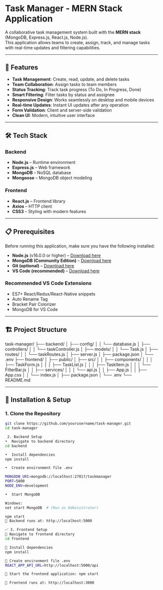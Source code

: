 # **Task Manager - MERN Stack Application**

A collaborative task management system built with the **MERN stack** (MongoDB, Express.js, React.js, Node.js).  
This application allows teams to create, assign, track, and manage tasks with real-time updates and filtering capabilities.

---

## 🚀 **Features**

- **Task Management**: Create, read, update, and delete tasks  
- **Team Collaboration**: Assign tasks to team members  
- **Status Tracking**: Track task progress (To Do, In Progress, Done)  
- **Smart Filtering**: Filter tasks by status and assignee  
- **Responsive Design**: Works seamlessly on desktop and mobile devices  
- **Real-time Updates**: Instant UI updates after any operation  
- **Form Validation**: Client and server-side validation  
- **Clean UI**: Modern, intuitive user interface  

---

## 🛠️ **Tech Stack**

### **Backend**
- **Node.js** – Runtime environment  
- **Express.js** – Web framework  
- **MongoDB** – NoSQL database  
- **Mongoose** – MongoDB object modeling  

### **Frontend**
- **React.js** – Frontend library  
- **Axios** – HTTP client  
- **CSS3** – Styling with modern features  

---

## 📋 **Prerequisites**

Before running this application, make sure you have the following installed:

- **Node.js** (v16.0.0 or higher) – [Download here](https://nodejs.org)  
- **MongoDB (Community Edition)** – [Download here](https://www.mongodb.com/try/download/community)  
- **Git (optional)** – [Download here](https://git-scm.com)  
- **VS Code (recommended)** – [Download here](https://code.visualstudio.com)  

### **Recommended VS Code Extensions**
- ES7+ React/Redux/React-Native snippets  
- Auto Rename Tag  
- Bracket Pair Colorizer  
- MongoDB for VS Code  

---

## 🏗️ **Project Structure**

task-manager/
├── backend/
│ ├── config/
│ │ └── database.js
│ ├── controllers/
│ │ └── taskController.js
│ ├── models/
│ │ └── Task.js
│ ├── routes/
│ │ └── taskRoutes.js
│ ├── server.js
│ ├── package.json
│ └── .env
├── frontend/
│ ├── public/
│ ├── src/
│ │ ├── components/
│ │ │ ├── TaskForm.js
│ │ │ ├── TaskList.js
│ │ │ ├── TaskItem.js
│ │ │ └── FilterBar.js
│ │ ├── services/
│ │ │ └── api.js
│ │ ├── App.js
│ │ ├── App.css
│ │ └── index.js
│ ├── package.json
│ └── .env
└── README.md


---

## 🚀 **Installation & Setup**

### **1. Clone the Repository**
```bash
git clone https://github.com/yourusername/task-manager.git
cd task-manager

 2. Backend Setup
•  Navigate to backend directory
cd backend

•  Install dependencies
npm install

•  Create environment file .env

MONGODB_URI=mongodb://localhost:27017/taskmanager
PORT=5000
NODE_ENV=development

•  Start MongoDB

Windows:
net start MongoDB  # (Run as Administrator)

npm start
📍 Backend runs at: http://localhost:5000

✅ 3. Frontend Setup
🔹 Navigate to frontend directory
cd frontend

🔹 Install dependencies
npm install

🔹 Create environment file .env
REACT_APP_API_URL=http://localhost:5000/api

🔹 Start the frontend application: npm start

📍 Frontend runs at: http://localhost:3000
